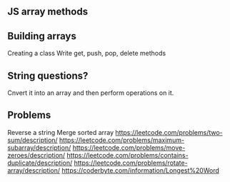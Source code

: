 ## JS array methods

## Building arrays

Creating a class
Write get, push, pop, delete methods

## String questions?

Cnvert it into an array and then perform operations on it.

## Problems

Reverse a string
Merge sorted array
https://leetcode.com/problems/two-sum/description/
https://leetcode.com/problems/maximum-subarray/description/
https://leetcode.com/problems/move-zeroes/description/
https://leetcode.com/problems/contains-duplicate/description/
https://leetcode.com/problems/rotate-array/description/
https://coderbyte.com/information/Longest%20Word
